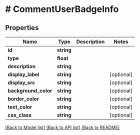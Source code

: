 # # CommentUserBadgeInfo

## Properties

Name | Type | Description | Notes
------------ | ------------- | ------------- | -------------
**id** | **string** |  |
**type** | **float** |  |
**description** | **string** |  |
**display_label** | **string** |  | [optional]
**display_src** | **string** |  | [optional]
**background_color** | **string** |  | [optional]
**border_color** | **string** |  | [optional]
**text_color** | **string** |  | [optional]
**css_class** | **string** |  | [optional]

[[Back to Model list]](../../README.md#models) [[Back to API list]](../../README.md#endpoints) [[Back to README]](../../README.md)
